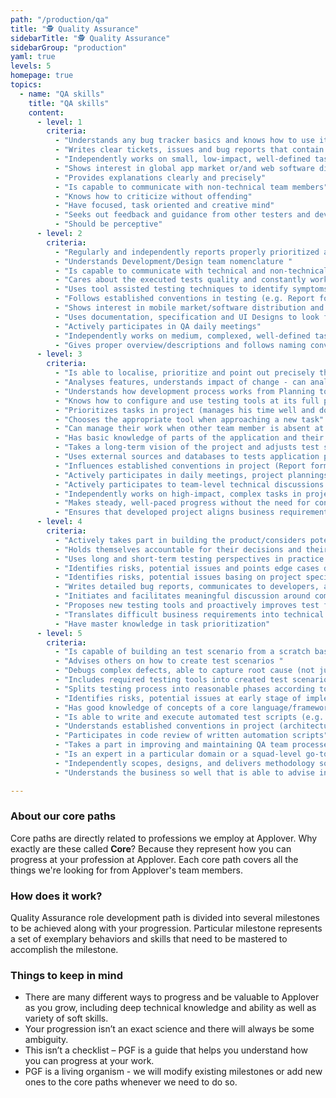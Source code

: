 ```yaml
---
path: "/production/qa"
title: "🕵️ Quality Assurance"
sidebarTitle: "🕵️ Quality Assurance"
sidebarGroup: "production"
yaml: true
levels: 5
homepage: true
topics:
  - name: "QA skills"
    title: "QA skills"
    content:
      - level: 1
        criteria:
          - "Understands any bug tracker basics and knows how to use it"
          - "Writes clear tickets, issues and bug reports that contain the necessary amount of detail to be picked up by developers"
          - "Independently works on small, low-impact, well-defined tasks"
          - "Shows interest in global app market or/and web software distribution"
          - "Provides explanations clearly and precisely"
          - "Is capable to communicate with non-technical team members"
          - "Knows how to criticize without offending"
          - "Have focused, task oriented and creative mind"
          - "Seeks out feedback and guidance from other testers and developers"
          - "Should be perceptive"
      - level: 2
        criteria:
          - "Regularly and independently reports properly prioritized and assigned bugs and issues"
          - "Understands Development/Design team nomenclature "
          - "Is capable to communicate with technical and non-technical team members"
          - "Cares about the executed tests quality and constantly works to improve it "
          - "Uses tool assisted testing techniques to identify symptoms of bugs (e.g. Android Studio, Xcode, Postman)"
          - "Follows established conventions in testing (e.g. Report form, Order of testing, Bug regression flow)"
          - "Shows interest in mobile market/software distribution and knows how to share internally solutions used by competition"
          - "Uses documentation, specification and UI Designs to look for solutions/answers"
          - "Actively participates in QA daily meetings"
          - "Independently works on medium, complexed, well-defined tasks"
          - "Gives proper overview/descriptions and follows naming conventions when creating MRs"
      - level: 3
        criteria:
          - "Is able to localise, prioritize and point out precisely the cause of an issues in various parts of the application "
          - "Analyses features, understands impact of change - can analyse what areas will be affected by a change"
          - "Understands how development process works from Planning to Release"
          - "Knows how to configure and use testing tools at its full potential (e.g. Android Studio, Xcode, Postman)"
          - "Prioritizes tasks in project (manages his time well and does not spend too much time on tasks that might not be relevant at the moment)"
          - "Chooses the appropriate tool when approaching a new task"
          - "Can manage their work when other team member is absent at the moment and makes adjustments to task scope/priority if needed "
          - "Has basic knowledge of parts of the application and their responsibilities (backend/frontend) "
          - "Takes a long-term vision of the project and adjusts test scenarios and cases according to it"
          - "Uses external sources and databases to tests application parts that actually needs that - such as 3rd party integration elements"
          - "Influences established conventions in project (Report form, Order of testing, Bug regression flow)"
          - "Actively participates in daily meetings, project plannings and makes good suggestions and spots problems that were overlooked by a team"
          - "Actively participates to team-level technical discussions and QA EDU meetings"
          - "Independently works on high-impact, complex tasks in project"
          - "Makes steady, well-paced progress without the need for constant significant feedback"
          - "Ensures that developed project aligns business requirements"
      - level: 4
        criteria:
          - "Actively takes part in building the product/considers potential problems upon designs"
          - "Holds themselves accountable for their decisions and their outcome"
          - "Uses long and short-term testing perspectives in practice and tooks full responsibilities for his actions"
          - "Identifies risks, potential issues and points edge cases during new feature implementation "
          - "Identifies risks, potential issues basing on project specification "
          - "Writes detailed bug reports, communicates to developers, advocates for fixes, contributes to defining best practice"
          - "Initiates and facilitates meaningful discussion around complex issues"
          - "Proposes new testing tools and proactively improves test frameworks encounter, 'this doesn't make sense, I'm going to do something about it'"
          - "Translates difficult business requirements into technical terms"
          - "Have master knowledge in task prioritization"
      - level: 5
        criteria:
          - "Is capable of building an test scenario from a scratch basing on specification itself"
          - "Advises others on how to create test scenarios "
          - "Debugs complex defects, able to capture root cause (not just symptoms)"
          - "Includes required testing tools into created test scenarios "
          - "Splits testing process into reasonable phases according to proper development stage (Breaks down large problems into smaller iterative steps)"
          - "Identifies risks, potential issues at early stage of implementation"
          - "Has good knowledge of concepts of a core language/framework and which parts of code requires more attention during tests"
          - "Is able to write and execute automated test scripts (e.g. Cypress, Appium, Selenium)"
          - "Understands established conventions in project (architecture, git flow, deploy flow etc.)"
          - "Participates in code review of written automation scripts"
          - "Takes a part in improving and maintaining QA team processes including tools used"
          - "Is an expert in a particular domain or a squad-level go-to person for solving particular set of problems "
          - "Independently scopes, designs, and delivers methodology solutions for large, complex challenges"
          - "Understands the business so well that is able to advise in business terms (e.g. from regular user’s perspective)"

---
```

### About our core paths
Core paths are directly related to professions we employ at Applover. Why exactly are these called **Core**? Because they represent how you can progress at your profession at Applover. Each core path covers all the things we're looking for from Applover's team members.

### How does it work?
Quality Assurance role development path is divided into several milestones to be achieved along with your progression. Particular milestone represents a set of exemplary behaviors and skills that need to be mastered to accomplish the milestone.

### Things to keep in mind
- There are many different ways to progress and be valuable to Applover as you grow, including deep technical knowledge and ability as well as variety of soft skills.
- Your progression isn’t an exact science and there will always be some ambiguity.
- This isn’t a checklist – PGF is a guide that helps you understand how you can progress at your work.
- PGF is a living organism - we will modify existing milestones or add new ones to the core paths whenever we need to do so.

